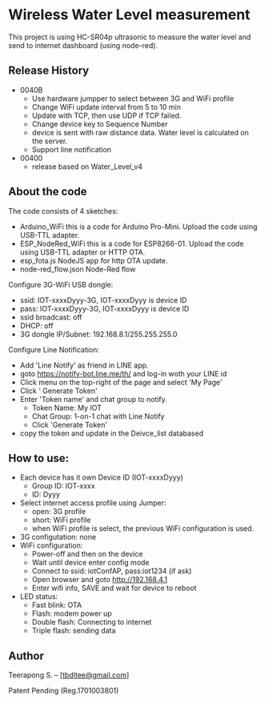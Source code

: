 # Wireless Water Level measurement
This project is using HC-SR04p ultrasonic to measure the water level and send to internet dashboard (using node-red).

## Release History
* 0040B
    * Use hardware jumpper to select between 3G and WiFi profile
    * Change WiFi update interval from 5 to 10 min
    * Update with TCP, then use UDP if TCP failed.
    * Change device key to Sequence Number
    * device is sent with raw distance data. Water level is calculated on the server.
    * Support line notification
* 00400
    * release based on Water_Level_v4

## About the code

The code consists of 4 sketches:
  * Arduino_WiFi       this is a code for Arduino Pro-Mini. Upload the code using USB-TTL adapter.
  * ESP_NodeRed_WiFi   this is a code for ESP8266-01. Upload the code using USB-TTL adapter or HTTP OTA.
  * esp_fota.js        NodeJS app for http OTA update.
  * node-red_flow.json Node-Red flow

Configure 3G-WiFi USB dongle:
  * ssid: IOT-xxxxDyyy-3G, IOT-xxxxDyyy is device ID
  * pass: IOT-xxxxDyyy-3G, IOT-xxxxDyyy is device ID
  * ssid broadcast: off
  * DHCP: off
  * 3G dongle IP/Subnet: 192.168.8.1/255.255.255.0

Configure Line Notification:
  * Add 'Line Notify' as friend in LINE app.
  * goto https://notify-bot.line.me/th/ and log-in woth your LINE id
  * Click menu on  the top-right of the page and select  'My Page'
  * Click ' Generate Token'
  * Enter 'Token name' and chat group to notify.
    * Token Name: My IOT
    * Chat Group: 1-on-1 chat with Line Notify
    * Click 'Generate Token'
  * copy the token and update in the Deivce_list databased

## How to use:
  * Each device has it own Device ID (IOT-xxxxDyyy)
    * Group ID: IOT-xxxx
    * ID: Dyyy
  * Select internet access profile using Jumper:
    * open: 3G profile
    * short: WiFi profile
    * when WiFi profile is select, the previous WiFi configuration is used.
  * 3G configutation: none
  * WiFi configuration:
    * Power-off and then on the device
    * Wait until device enter config mode
    *	Connect to ssid: iotConfAP, pass:iot1234 (if ask)
    *	Open browser and goto http://192.168.4.1
    * Enter wifi info, SAVE and wait for device to reboot
  * LED status:
    * Fast blink:   OTA
    * Flash:        modem power up
    * Double flash: Connecting to internet
    * Triple flash:	sending data
  
## Author

Teerapong S. –  [tbdltee@gmail.com]

Patent Pending (Reg.1701003801)
